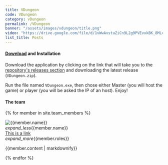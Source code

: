 ```yaml
---
title: VDungeon
code: VDungeon
category: vDungeon
permalink: /VDungeon
banner: "/assets/images/vdungeon/title.png"
video: "https://drive.google.com/file/d/1vWwAvstuZiCn9L2g9PVEvxkBK_8MLckx/preview"
list_title: Posts
---
```



#### [Download](https://github.com/Bamarin/AGI20_Group05_VDungeon/releases) and Installation
Download the application by clicking on the link that will take you to the [repository's releases section](https://github.com/Bamarin/AGI20_Group05_VDungeon/releases) and downloading the latest release (`VDungeon.zip`).

Run the file named `VDungeon.exe`, then chose either Master (you will host the game) or player (you will be asked the IP of an host).
Enjoy!

#### The team

<div class="row">
  <div class="col s12 m2">
  </div>

{% for member in site.team_members %}
  <div class="col s12 m5">
    <div class="card horizontal blue-grey darken-1">
      <div class="card-image waves-effect waves-block waves-light">
        <img class="activator" src="{{member.portrait}}" alt="{{member.name}}">
      </div>
      <div class="card-stacked">
        <div class="card-content">
          <span class="card-title activator"><i class="material-icons right">expand_less</i>{{member.name}}</span>
        </div>
        <div class="card-action">
          <a href="#">This is a link</a>
        </div>
      </div>
      <div class="card-reveal blue-grey darken-2">
        <span class="card-title grey-text text-darken-4"><i class="material-icons right">expand_more</i>{{member.roles}}</span>
        <p>{{member.content | markdownify}}</p>
      </div>
    </div>
  </div>
{% endfor %}
</div>


